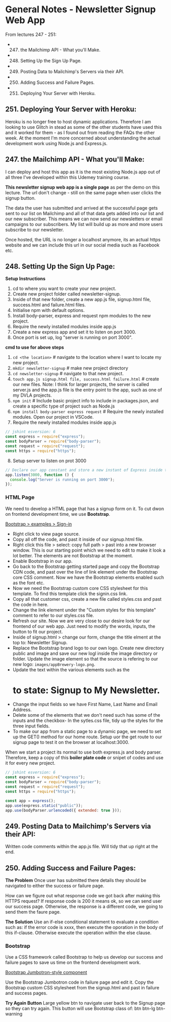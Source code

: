# General Notes - Newsletter Signup Web App

From lectures 247 - 251:

- 247. the Mailchimp API - What you'll Make.
- 248. Setting Up the Sign Up Page.
- 249. Posting Data to Mailchimp's Servers via their API.
- 250. Adding Success and Failure Pages.
- 251. Deploying Your Server with Heroku.

## 251. Deploying Your Server with Heroku:
Heroku is no longer free to host dynamic applications. Therefore I am looking to use Glitch in stead as some of the other students have used this and it worked for them - as I found out from reading the FAQs the other week. At the moment I'm more concerned about understanding the actual development work using Node.js and Express.js.

## 247. the Mailchimp API - What you'll Make:

I can deploy and host this app as it is the most existing Node.js app out of all three I've developed within this Udemey training course. 

**This newsletter signup web app is a single page** as per the demo on this lecture. The url don't change - still on the same page when user clicks the signup button.

The data the user has submitted and arrived at the successful page gets sent to our list on Mailchimp and all of that data gets added into our list and our new subscriber. This means we can now send our newsletters or email campaigns to our subscribers. My list will build up as more and more users subscribe to our newsletter.

Once hosted, the URL is no longer a localhost anymore, its an actual https website and we can include this url in our social media such as Facebook etc.

## 248. Setting Up the Sign Up Page:

**Setup Instructions**
1. cd to where you want to create your new project.
2. Create new project folder called newsletter-signup.
3. Inside of that new folder, create a new app.js file, signup.html file, success.html and failure.html files.
4. Initialise npm with default options.
5. Install body-parser, express and request npm modules to the new project.
6. Require the newly installed modules inside app.js
7. Create a new express app and set it to listen on port 3000.
8. Once port is set up, log "server is running on port 3000".

**cmd to use for above steps**
1. `cd <the location>` # navigate to the location where I want to locate my new project.
2. `mkdir newsletter-signup` # make new project directory
3. `cd newsletter-signup` # navigate to that new project.
4. `touch app.js signup.html file, success.html failure.html` # create our new files.
Note: I think for larger projects, the server is called server.js and the app.js file is the entry point to the app, such as one of my DVLA projects.
5. `npm init` # Include basic project info to include in packages.json, and create a specific type of project such as Node.js 
6. `npm install body-parser express request` # Require the newly installed modules.
Open our project in VSCode.
7. Require the newly installed modules inside app.js
```js
// jshint esversion: 6
const express = require("express");
const bodyParser = require("body-parser");
const request = require("request");
const https = require("https");
```
8. Setup server to listen on prot 3000
```js
// Declare our app constant and store a new instant of Express inside the app variable/object.
app.listen(3000, function () {
  console.log("Server is running on port 3000");
});
```
### HTML Page
We need to develop a HTML page that has a signup form on it. To cut dwon on frontend development time, we use **Bootstrap**.

[Bootstrap > examples > Sign-in](https://getbootstrap.com/docs/5.3/examples/)

- Right click to view page source.
- Copy all off the code, and past it inside of our signup.html file.
- Right click this file > select: copy full path > past into a new browser window. This is our starting point which we need to edit to make it look a lot better. The elements are not Bootstrap at the moment.
- Enable Bootstrap in our app.
- Go back to the Bootstrap getting started page and copy the Bootstrap CDN code, and past over the line of link element under the Bootstrap core CSS comment. Now we have the Bootstrap elements enabled such as the font etc.
- Now we need the Bootstrap custom core CSS stylesheet for this template. To find this template click the signin.css link.
- Copy all that customer css, create a new file called styles.css and past the code in here.
- Change the link element under the "Custom styles for this template" comment to refer to our styles.css file.
- Refresh our site. Now we are very close to our desire look for our frontend of our web app. Just need to modify the words, inputs, the button to fit our project. 
- Inside of signup.html > change our form, change the title elment at the top to: Newsletter Signup.
- Replace the Bootstrap brand logo to our own logo. Create new directory public and image and save our new logl inside the image directory or folder. Update the image element so that the source is refering to our new logo: `images/appBrewery-logo.png`.
- Update the text within the various elements such as the <h1> to state: Signup to My Newsletter.
- Change the input fields so we have First Name, Last Name and Email Address.
- Delete some of the elements that we don't need such has some of the inputs and the checkbox- In the sytles.css file, tidy up the styles for the three input fields.
- To make our app from a static page to a dynamic page, we need to set up the GET() method for our home route. Setup uor the get route to our signup page to test it on the browser at localhost:3000.

When we start a project its normal to use both express.js and body parser. Therefore, keep a copy of this **boiler plate code** or snipet of codes and use it for every new project.

```js
// jshint esversion: 6
const express = require("express");
const bodyParser = require("body-parser");
const request = require("request");
const https = require("https"); 

const app = express();
app.use(express.static("public"));
app.use(bodyParser.urlencoded({ extended: true }));
```

## 249. Posting Data to Mailchimp's Servers via their API:

Written code comments within the app.js file. Will tidy that up right at the end.

## 250. Adding Success and Failure Pages:
**The Problem**
Once user has submitted there details they should be navigated to either the success or failure page. 

How can we figure out what response code we got back after making this HTTPS request? If response code is 200 it means ok, so we can send user our success page. Otherwise, the response is a different code, we going to send them the faure page.

**The Solution**
Use an if-else conditional statement to evaluate a condition such as:
if the error code is xxxx, then execute the oporation in the body of this if-clause. Otherwise execute the operation within the else clause.

### Bootstrap
Use a CSS framework called Bootstrap to help us develop our success and failure pages to save us time on the frontend development work.

[Bootstrap Jumbotron-style component](https://getbootstrap.com/docs/5.3/examples/jumbotron/)

Use the Bootstrap Jumbotron code in failure page and edit it. Copy the Bootstrap custom CSS stylesheet from the signup.html and past in failure and success pages. 

**Try Again Button**
Large yellow btn to navigate user back to the Signup page so they can try again. This button will use Bootstrap class of: btn btn-lg btn-warning


